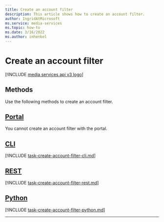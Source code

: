 ```yaml
---
title: Create an account filter
description: This article shows how to create an account filter.
author: IngridAtMicrosoft
ms.service: media-services
ms.topic: how-to
ms.date: 3/16/2022
ms.author: inhenkel
---
```


# Create an account filter

[!INCLUDE [media services api v3 logo](./includes/v3-hr.md)]

## Methods

Use the following methods to create an account filter.

## [Portal](#tab/portal/)

You cannot create an account filter with the portal.

## [CLI](#tab/cli/)

[!INCLUDE [task-create-account-filter-cli.md](./includes/task-create-account-filter-cli.md)]

## [REST](#tab/rest/)

[!INCLUDE [task-create-account-filter-rest.md](./includes/task-create-account-filter-rest.md)]

## [Python](#tab/python/)

[!INCLUDE [task-create-account-filter-python.md](./includes/task-create-account-filter-python.md)]

---
